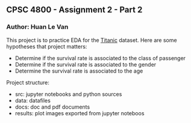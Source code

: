 ## CPSC 4800 - Assignment 2 - Part 2
### Author: Huan Le Van
This project is to practice EDA for the [Titanic](https://www.kaggle.com/c/titanic) dataset. 
Here are some hypotheses that project matters:
-   Determine if the survival rate is associated to the class of passenger
-   Determine if the survival rate is associated to the gender
-   Determine the survival rate is associated to the age

Project structure:
-   src: jupyter notebooks and python sources
-   data: datafiles
-   docs: doc and pdf documents
-   results: plot images exported from jupyter noteboos

